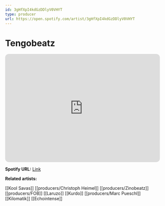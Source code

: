 ```yaml
---
id: 3gHfXpI4kdGzDDlyV0VHYT
type: producer
url: https://open.spotify.com/artist/3gHfXpI4kdGzDDlyV0VHYT
---
```

# Tengobeatz

<iframe style="border-radius:12px" src="https://open.spotify.com/embed/artist/3gHfXpI4kdGzDDlyV0VHYT" width="100%" height="352" frameBorder="0" allowfullscreen="" allow="autoplay; clipboard-write; encrypted-media; fullscreen; picture-in-picture" loading="lazy"></iframe>

**Spotify URL:** [Link](https://open.spotify.com/artist/3gHfXpI4kdGzDDlyV0VHYT)

**Related artists:**

[[Kool Savas]]
[[producers/Christoph Heimel]]
[[producers/Zinobeatz]]
[[producers/FOB]]
[[Laruzo]]
[[Kurdo]]
[[producers/Marc Pueschl]]
[[Kilomatik]]
[[Echointense]]
